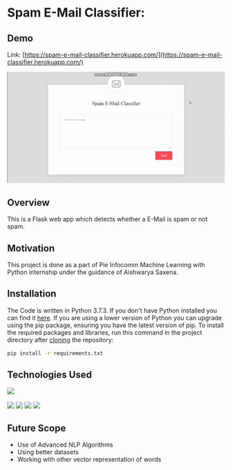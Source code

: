 # Spam E-Mail Classifier: 


## Demo
Link: [https://spam-e-mail-classifier.herokuapp.com/](https://spam-e-mail-classifier.herokuapp.com/)

[![](https://github.com/preethu19/SpamEmailClassifier/blob/master/SpamEmailClassifier.gif)](https://spam-e-mail-classifier.herokuapp.com/)

## Overview
This is a Flask web app which detects whether a E-Mail is spam or not spam.

## Motivation
This project is done as a part of Pie Infocomm Machine Learning with Python internship under the guidance of Aishwarya Saxena.

## Installation
The Code is written in Python 3.7.3. If you don't have Python installed you can find it [here](https://www.python.org/downloads/). If you are using a lower version of Python you can upgrade using the pip package, ensuring you have the latest version of pip. To install the required packages and libraries, run this command in the project directory after [cloning](https://www.howtogeek.com/451360/how-to-clone-a-github-repository/) the repository:
```bash
pip install -r requirements.txt
```


## Technologies Used

![](https://forthebadge.com/images/badges/made-with-python.svg)

[<img target="_blank" src="https://flask.palletsprojects.com/en/1.1.x/_images/flask-logo.png" width=170>](https://flask.palletsprojects.com/en/1.1.x/) [<img target="_blank" src="https://number1.co.za/wp-content/uploads/2017/10/gunicorn_logo-300x85.png" width=280>](https://gunicorn.org) [<img target="_blank" src="https://scikit-learn.org/stable/_static/scikit-learn-logo-small.png" width=200>](https://scikit-learn.org/stable/) 
[<img target="_blank" src="https://www.blumeglobal.com/wp-content/uploads/2018/11/NLP-image.jpg" width=170>](https://www.nltk.org/)

## Future Scope

* Use of Advanced NLP Algorithms
* Using better datasets
* Working with other vector representation of words
